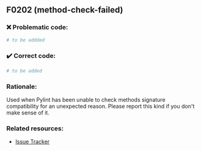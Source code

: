 ## F0202 (method-check-failed)

### :x: Problematic code:

```python
# to be addded
```

### :heavy_check_mark: Correct code:

```python
# to be added
```

### Rationale:

Used when Pylint has been unable to check methods signature compatibility for
an unexpected reason. Please report this kind if you don't make sense of it.

### Related resources:

- [Issue Tracker](https://github.com/PyCQA/pylint/issues?q=is%3Aissue+%22method-check-failed%22+OR+%22F0202%22)
